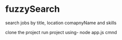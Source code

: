 # fuzzySearch
search jobs by title, location comapnyName and skills


clone the project
run project using- node app.js cmnd

